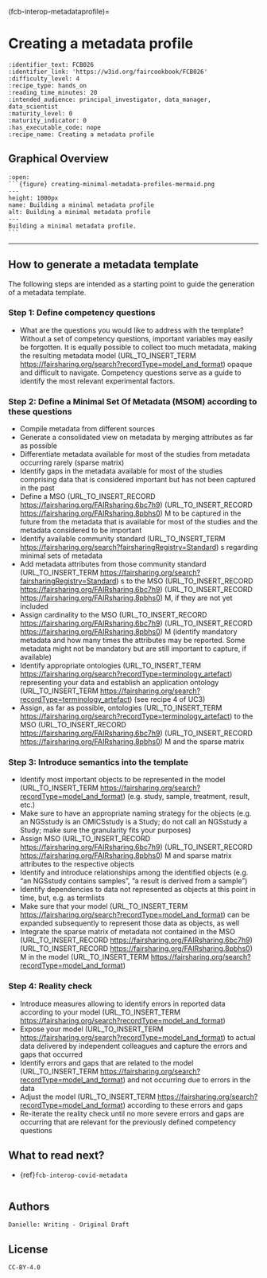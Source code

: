 (fcb-interop-metadataprofile)=
# Creating a metadata profile


````{panels_fairplus}
:identifier_text: FCB026
:identifier_link: 'https://w3id.org/faircookbook/FCB026'
:difficulty_level: 4
:recipe_type: hands_on
:reading_time_minutes: 20
:intended_audience: principal_investigator, data_manager, data_scientist 
:maturity_level: 0
:maturity_indicator: 0
:has_executable_code: nope
:recipe_name: Creating a metadata profile
```` 


## Graphical Overview



````{dropdown} 
:open:
```{figure} creating-minimal-metadata-profiles-mermaid.png
---
height: 1000px
name: Building a minimal metadata profile
alt: Building a minimal metadata profile
---
Building a minimal metadata profile.
```
````

---


## How to generate a metadata template

The following steps are intended as a starting point to guide the generation of a metadata template. 

### Step 1: Define competency questions
- What are the questions you would like to address with the template?
Without a set of competency questions, important variables may easily be forgotten. It is equally possible to collect too much metadata, making the resulting metadata model (URL_TO_INSERT_TERM https://fairsharing.org/search?recordType=model_and_format)  opaque and difficult to navigate. Competency questions serve as a guide to identify the most relevant experimental factors.

### Step 2: Define a Minimal Set Of Metadata (MSOM) according to these questions
- Compile metadata from different sources
- Generate a consolidated view on metadata by merging attributes as far as possible
- Differentiate metadata available for most of the studies from metadata occurring rarely (sparse matrix)
- Identify gaps in the metadata available for most of the studies comprising data that is considered important but has not been captured in the past
- Define a MSO (URL_TO_INSERT_RECORD https://fairsharing.org/FAIRsharing.6bc7h9)  (URL_TO_INSERT_RECORD https://fairsharing.org/FAIRsharing.8pbhs0) M to be captured in the future from the metadata that is available for most of the studies and the metadata considered to be important
- Identify available community standard (URL_TO_INSERT_TERM https://fairsharing.org/search?fairsharingRegistry=Standard) s regarding minimal sets of metadata
- Add metadata attributes from those community standard (URL_TO_INSERT_TERM https://fairsharing.org/search?fairsharingRegistry=Standard) s to the MSO (URL_TO_INSERT_RECORD https://fairsharing.org/FAIRsharing.6bc7h9)  (URL_TO_INSERT_RECORD https://fairsharing.org/FAIRsharing.8pbhs0) M, if they are not yet included
- Assign cardinality to the MSO (URL_TO_INSERT_RECORD https://fairsharing.org/FAIRsharing.6bc7h9)  (URL_TO_INSERT_RECORD https://fairsharing.org/FAIRsharing.8pbhs0) M (identify mandatory metadata and how many times the attributes may be reported. Some metadata might not be mandatory but are still important to capture, if available)
- Identify appropriate ontologies (URL_TO_INSERT_TERM https://fairsharing.org/search?recordType=terminology_artefact)  representing your data and establish an application ontology (URL_TO_INSERT_TERM https://fairsharing.org/search?recordType=terminology_artefact)  (see recipe 4 of UC3)
- Assign, as far as possible, ontologies (URL_TO_INSERT_TERM https://fairsharing.org/search?recordType=terminology_artefact)  to the MSO (URL_TO_INSERT_RECORD https://fairsharing.org/FAIRsharing.6bc7h9)  (URL_TO_INSERT_RECORD https://fairsharing.org/FAIRsharing.8pbhs0) M and the sparse matrix 

### Step 3: Introduce semantics into the template
- Identify most important objects to be represented in the model (URL_TO_INSERT_TERM https://fairsharing.org/search?recordType=model_and_format)  (e.g. study, sample, treatment, result, etc.)
- Make sure to have an appropriate naming strategy for the objects (e.g. an NGSstudy is an OMICSstudy is a Study; do not call an NGSstudy a Study; make sure the granularity fits your purposes)
- Assign MSO (URL_TO_INSERT_RECORD https://fairsharing.org/FAIRsharing.6bc7h9)  (URL_TO_INSERT_RECORD https://fairsharing.org/FAIRsharing.8pbhs0) M and sparse matrix attributes to the respective objects
- Identify and introduce relationships among the identified objects (e.g. “an NGSstudy contains samples”, “a result is derived from a sample”) 
- Identify dependencies to data not represented as objects at this point in time, but, e.g. as termlists
- Make sure that your model (URL_TO_INSERT_TERM https://fairsharing.org/search?recordType=model_and_format)  can be expanded subsequently to represent those data as objects, as well
- Integrate the sparse matrix of metadata not contained in the MSO (URL_TO_INSERT_RECORD https://fairsharing.org/FAIRsharing.6bc7h9)  (URL_TO_INSERT_RECORD https://fairsharing.org/FAIRsharing.8pbhs0) M in the model (URL_TO_INSERT_TERM https://fairsharing.org/search?recordType=model_and_format) 

### Step 4:  Reality check
- Introduce measures allowing to identify errors in reported data according to your model (URL_TO_INSERT_TERM https://fairsharing.org/search?recordType=model_and_format) 
- Expose your model (URL_TO_INSERT_TERM https://fairsharing.org/search?recordType=model_and_format)  to actual data delivered by independent colleagues and capture the errors and gaps that occurred
- Identify errors and gaps that are related to the model (URL_TO_INSERT_TERM https://fairsharing.org/search?recordType=model_and_format)  and not occurring due to errors in the data
- Adjust the model (URL_TO_INSERT_TERM https://fairsharing.org/search?recordType=model_and_format)  according to these errors and gaps
- Re-iterate the reality check until no more severe errors and gaps are occurring that are relevant for the previously defined competency questions


##  What to read next?

- {ref}`fcb-interop-covid-metadata`

````{rdmkit_panel}
````



## Authors

````{authors_fairplus}
Danielle: Writing - Original Draft
````


## License

````{license_fairplus}
CC-BY-4.0
````



